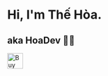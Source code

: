 # Hi, I'm Thế Hòa.

## aka HoaDev 👨‍💻

<a href='https://ko-fi.com/F2F32RIFF' target='_blank'><img height='36' style='border:0px;height:36px;' src='https://cdn.ko-fi.com/cdn/kofi1.png?v=2' border='0' alt='Buy Me a Coffee at ko-fi.com' /></a>
